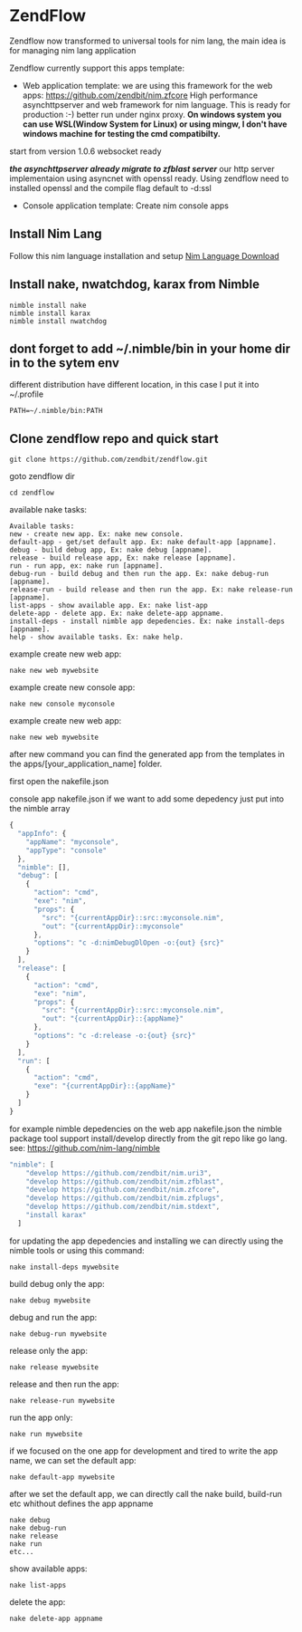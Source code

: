 # ZendFlow
Zendflow now transformed to universal tools for nim lang, the main idea is for managing nim lang application

Zendflow currently support this apps template:
- Web application template:
we are using this framework for the web apps: https://github.com/zendbit/nim.zfcore
High performance asynchttpserver and web framework for nim language. This is ready for production :-) better run under nginx proxy. **On windows system you can use WSL(Window System for Linux) or using mingw, I don't have windows machine for testing the cmd compatibilty.**

start from version 1.0.6 websocket ready

***the asynchttpserver already migrate to zfblast server*** our http server implementaion using asyncnet with openssl ready. Using zendflow need to installed openssl and the compile flag default to -d:ssl

- Console application template:
Create nim console apps

## Install Nim Lang

Follow this nim language installation and setup [Nim Language Download](https://nim-lang.org/install.html)

## Install nake, nwatchdog, karax from Nimble
```shell
nimble install nake
nimble install karax
nimble install nwatchdog
```

## dont forget to add ~/.nimble/bin in your home dir in to the sytem env
different distribution have different location, in this case I put it into ~/.profile
```shell
PATH=~/.nimble/bin:PATH
```

## Clone zendflow repo and quick start
```shell
git clone https://github.com/zendbit/zendflow.git
```

goto zendflow dir
```shell
cd zendflow
```

available nake tasks:
```
Available tasks:
new - create new app. Ex: nake new console.
default-app - get/set default app. Ex: nake default-app [appname].
debug - build debug app, Ex: nake debug [appname].
release - build release app, Ex: nake release [appname].
run - run app, ex: nake run [appname].
debug-run - build debug and then run the app. Ex: nake debug-run [appname].
release-run - build release and then run the app. Ex: nake release-run [appname].
list-apps - show available app. Ex: nake list-app
delete-app - delete app. Ex: nake delete-app appname.
install-deps - install nimble app depedencies. Ex: nake install-deps [appname].
help - show available tasks. Ex: nake help.
```

example create new web app:
```shell
nake new web mywebsite
```

example create new console app:
```shell
nake new console myconsole
```

example create new web app:
```shell
nake new web mywebsite
```

after new command you can find the generated app from the templates in the apps/[your_application_name] folder.

first open the nakefile.json

console app nakefile.json
if we want to add some depedency just put into the nimble array
```javascript
{
  "appInfo": {
    "appName": "myconsole",
    "appType": "console"
  },
  "nimble": [],
  "debug": [
    {
      "action": "cmd",
      "exe": "nim",
      "props": {
        "src": "{currentAppDir}::src::myconsole.nim",
        "out": "{currentAppDir}::myconsole"
      },
      "options": "c -d:nimDebugDlOpen -o:{out} {src}"
    }
  ],
  "release": [
    {
      "action": "cmd",
      "exe": "nim",
      "props": {
        "src": "{currentAppDir}::src::myconsole.nim",
        "out": "{currentAppDir}::{appName}"
      },
      "options": "c -d:release -o:{out} {src}"
    }
  ],
  "run": [
    {
      "action": "cmd",
      "exe": "{currentAppDir}::{appName}"
    }
  ]
}
```

for example nimble depedencies on the web app nakefile.json
the nimble package tool support install/develop directly from the git repo like go lang.
see: https://github.com/nim-lang/nimble
```javascript
"nimble": [
    "develop https://github.com/zendbit/nim.uri3",
    "develop https://github.com/zendbit/nim.zfblast",
    "develop https://github.com/zendbit/nim.zfcore",
    "develop https://github.com/zendbit/nim.zfplugs",
    "develop https://github.com/zendbit/nim.stdext",
    "install karax"
  ]
```

for updating the app depedencies and installing we can directly using the nimble tools or using this command:
```shell
nake install-deps mywebsite
```

build debug only the app:
```shell
nake debug mywebsite
```

debug and run the app:
```shell
nake debug-run mywebsite
```

release only the app:
```shell
nake release mywebsite
```

release and then run the app:
```shell
nake release-run mywebsite
```

run the app only:
```shell
nake run mywebsite
```

if we focused on the one app for development and tired to write the app name, we can set the default app:
```shell
nake default-app mywebsite
```

after we set the default app, we can directly call the nake build, build-run etc whithout defines the app appname
```shell
nake debug
nake debug-run
nake release
nake run
etc...
```

show available apps:
```shell
nake list-apps
```

delete the app:
```shell
nake delete-app appname
```
